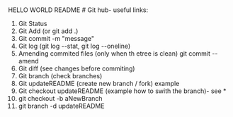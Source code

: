 #
HELLO WORLD
 README #
Git hub- useful links:
1. Git Status
2. Git Add <file name> (or git add .)
3. Git commit -m "message"
4. Git log (git log --stat, git log --oneline)
5. Amending commited files (only when th etree is clean) git commit --amend
6. Git diff (see changes before commiting)
7. Git branch (check branches)
8. Git updateREADME (create new branch / fork) example
9. Git checkout updateREADME (example how to swith the branch)- see *
10. git checkout -b aNewBranch
11. git branch -d updateREADME
